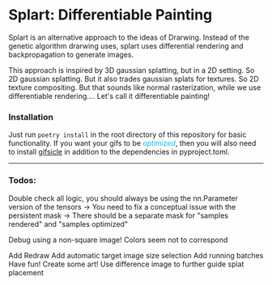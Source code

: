 # Splart: Differentiable Painting

Splart is an alternative approach to the ideas of Drarwing.
Instead of the genetic algorithm drarwing uses, 
splart uses differential rendering and backpropagation to generate images.

This approach is inspired by 3D gaussian splatting, 
but in a 2D setting. So 2D gaussian splatting. But it also trades gaussian splats for textures. 
So 2D texture compositing. But that sounds like normal rasterization, while we use differentiable rendering....
Let's call it differentiable painting!

### Installation

Just run `poetry install` in the root directory of this repository for basic functionality.
If you want your gifs to be <span style="color:deepskyblue">*optimized*</span>, 
then you will also need to install [gifsicle](https://formulae.brew.sh/formula/gifsicle)
in addition to the dependencies in pyproject.toml.

---

### Todos:

Double check all logic, you should always be using the nn.Parameter version of the tensors
-> You need to fix a conceptual issue with the persistent mask
-> There should be a separate mask for "samples rendered" and "samples optimized"

Debug using a non-square image! Colors seem not to correspond

Add Redraw
Add automatic target image size selection
Add running batches
Have fun! Create some art!
Use difference image to further guide splat placement


